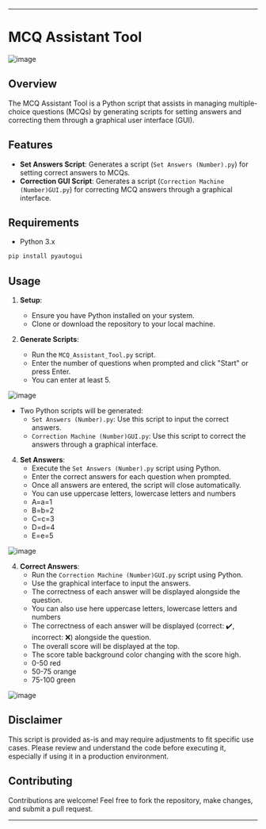 
---

# MCQ Assistant Tool
![image](https://github.com/MY-EG/MCQ_Assistant_Tool/assets/158834031/d158b764-1de7-4cc2-bfe1-6b5170e7bbdf)




## Overview
The MCQ Assistant Tool is a Python script that assists in managing multiple-choice questions (MCQs) by generating scripts for setting answers and correcting them through a graphical user interface (GUI).

## Features
- **Set Answers Script**: Generates a script (`Set Answers (Number).py`) for setting correct answers to MCQs.
- **Correction GUI Script**: Generates a script (`Correction Machine (Number)GUI.py`) for correcting MCQ answers through a graphical interface.


## Requirements
- Python 3.x
```sh
pip install pyautogui
```

## Usage
1. **Setup**:
   - Ensure you have Python installed on your system.
   - Clone or download the repository to your local machine.


2. **Generate Scripts**:
   - Run the `MCQ_Assistant_Tool.py` script.
   - Enter the number of questions when prompted and click "Start" or press Enter.
   - You can enter at least 5.

![image](https://github.com/MY-EG/MCQ_Assistant_Tool/assets/158834031/95fa36bf-d4e1-4746-a28f-001274dcb399)

   - Two Python scripts will be generated:
     - `Set Answers (Number).py`: Use this script to input the correct answers.
     - `Correction Machine (Number)GUI.py`: Use this script to correct the answers through a graphical interface.

4. **Set Answers**:
   - Execute the `Set Answers (Number).py` script using Python.
   - Enter the correct answers for each question when prompted.
   - Once all answers are entered, the script will close automatically.
   - You can use uppercase letters, lowercase letters and numbers
   - A=a=1
   - B=b=2
   - C=c=3
   - D=d=4
   - E=e=5

![image](https://github.com/MY-EG/MCQ_Assistant_Tool/assets/158834031/04a4477b-744a-4e9b-947e-54992141dab4)

4. **Correct Answers**:
   - Run the `Correction Machine (Number)GUI.py` script using Python.
   - Use the graphical interface to input the answers.
   - The correctness of each answer will be displayed alongside the question.
   - You can also use here uppercase letters, lowercase letters and numbers
   - The correctness of each answer will be displayed (correct: ✔️, incorrect: ❌) alongside the question.
   - The overall score will be displayed at the top.
   - The score table background color changing with the score high.
   - 0-50 red
   - 50-75 orange
   - 75-100 green


![image](https://github.com/MY-EG/MCQ_Assistant_Tool/assets/158834031/ba261c65-ec60-4feb-ab83-6cfdfc8c10ea)



## Disclaimer
This script is provided as-is and may require adjustments to fit specific use cases. Please review and understand the code before executing it, especially if using it in a production environment.

## Contributing
Contributions are welcome! Feel free to fork the repository, make changes, and submit a pull request.


---
